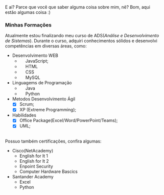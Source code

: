 E ai? Parce que você que saber alguma coisa sobre mim, nê?
Bom, aqui estão algumas coisa :)
<br>
### Minhas Formações
Atualmente estou finalizando meu curso de ADS(*Análise e Desenvolvimento de Sistemas*). Durante o curso, adquiri conhecimentos sólidos e desenvolvi competências em diversas áreas, como:
- Desenvolvimento WEB 
    - <img src="https://cdn.jsdelivr.net/gh/devicons/devicon/icons/javascript/javascript-original.svg" width="15"/> JavaScript;
    - <img src="https://cdn.jsdelivr.net/gh/devicons/devicon/icons/html5/html5-original.svg" width="15"/> HTML
    - <img src="https://cdn.jsdelivr.net/gh/devicons/devicon/icons/css3/css3-original.svg" width="15"/> CSS
    - <img src="https://cdn.jsdelivr.net/gh/devicons/devicon/icons/mysql/mysql-original.svg" width="15"/> MySQL
- Linguagems de Programação
    - <img src="https://cdn.jsdelivr.net/gh/devicons/devicon/icons/java/java-original.svg" width="15"/> Java
    - <img src="https://cdn.jsdelivr.net/gh/devicons/devicon/icons/python/python-original.svg" width="15"/> Python
    <!-- React-->
    <!-- TypeScript-->
- Metodos Desenvolvimento Ágil
    - [x] Scrum;
    - [x] XP (Extreme Programming);
- Habilidades
    - [X] Office Package(Excel/Word/PowerPoint/Teams);
    - [x] UML;
<br>
Possuo também certificações, confira algumas:

- Cisco(NetAcademy)
    - English for It 1
    - English for It 2
    - Enpoint Security
    - Computer Hardware Bascics 
- Santander Academy
    - Excel
    - Python
